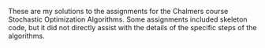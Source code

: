 These are my solutions to the assignments for the Chalmers course Stochastic Optimization Algorithms. Some assignments included skeleton code, but it did not directly assist with the details of the specific steps of the algorithms.
